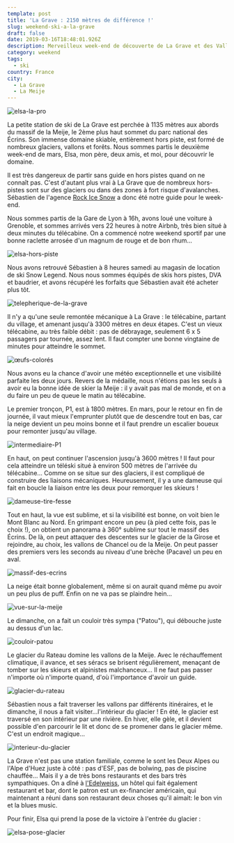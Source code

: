 ```yaml
---
template: post
title: 'La Grave : 2150 mètres de différence !'
slug: weekend-ski-a-la-grave
draft: false
date: 2019-03-16T18:48:01.926Z
description: Merveilleux week-end de découverte de La Grave et des Vallons de la Meije
category: weekend
tags:
  - ski
country: France
city:
  - La Grave
  - La Meije
---
```

![elsa-la-pro](/media/img_e0093.jpg "Elsa le petit cabri au milieu des vallons")

La petite station de ski de La Grave est perchée à 1135 mètres aux abords du massif de la Meije, le 2ème plus haut sommet du parc national des Écrins. Son immense domaine skiable, entièrement hors piste, est formé de nombreux glaciers, vallons et forêts. Nous sommes partis le deuxième week-end de mars, Elsa, mon père, deux amis, et moi, pour découvrir le domaine. 

Il est très dangereux de partir sans guide en hors pistes quand on ne connaît pas. C'est d'autant plus vrai à La Grave que de nombreux hors-pistes sont sur des glaciers ou dans des zones à fort risque d'avalanches. Sébastien de l'agence [Rock Ice Snow](https://www.rock-ice-snow.com/) a donc été notre guide pour le week-end. 

Nous sommes partis de la Gare de Lyon à 16h, avons loué une voiture à Grenoble, et sommes arrivés vers 22 heures à notre Airbnb, très bien situé à deux minutes du télécabine. On a commencé notre weekend sportif par une bonne raclette arrosée d'un magnum de rouge et de bon rhum...

![elsa-hors-piste](/media/img_e0012.jpg "Elsa bien équipée")

Nous avons retrouvé Sébastien à 8 heures samedi au magasin de location de ski Snow Legend. Nous nous sommes équipés de skis hors pistes, DVA et baudrier, et avons récupéré les forfaits que Sébastien avait été acheter plus tôt. 

![telepherique-de-la-grave](/media/img_0017.jpg "Le téléphérique de La Grave")

Il n'y a qu'une seule remontée mécanique à La Grave : le télécabine, partant du village, et amenant jusqu'à 3300 mètres en deux étapes. C'est un vieux télécabine, au très faible débit : pas de débrayage, seulement 6 x 5 passagers par tournée, assez lent. Il faut compter une bonne vingtaine de minutes pour atteindre le sommet. 

![œufs-colorés ](/media/img_0050.jpg "Le téléphérique de La Grave (bis)")

Nous avons eu la chance d'avoir une météo exceptionnelle et une visibilité parfaite les deux jours. Revers de la médaille, nous n'étions pas les seuls à avoir eu la bonne idée de skier la Meije : il y avait pas mal de monde, et on a du faire un peu de queue le matin au télécabine. 

Le premier tronçon, P1, est à 1800 mètres. En mars, pour le retour en fin de journée, il vaut mieux l'emprunter plutôt que de descendre tout en bas, car la neige devient un peu moins bonne et il faut prendre un escalier boueux pour remonter jusqu'au village.

![intermediaire-P1](/media/img_e0086.jpg "Première étape, P1")

En haut, on peut continuer l'ascension jusqu'à 3600 mètres ! Il faut pour cela atteindre un téléski situé à environ 500 mètres de l'arrivée du télécabine... Comme on se situe sur des glaciers, il est compliqué de construire des liaisons mécaniques. Heureusement, il y a une dameuse qui fait en boucle la liaison entre les deux pour remorquer les skieurs !

![dameuse-tire-fesse](/media/img_e0038.jpg "Un tire fesses un peu spécial")

Tout en haut, la vue est sublime, et si la visibilité est bonne, on voit bien le Mont Blanc au Nord. En grimpant encore un peu (à pied cette fois, pas le choix !), on obtient un panorama à 360° sublime sur tout le massif des Écrins. De là, on peut attaquer des descentes sur le glacier de la Girose et rejoindre, au choix, les vallons de Chancel ou de la Meije. On peut passer des premiers vers les seconds au niveau d'une brèche (Pacave) un peu en aval. 

![massif-des-ecrins](/media/img_e0042.jpg "Le Massif des Ecrins")

La neige était bonne globalement, même si on aurait quand même pu avoir un peu plus de puff. Enfin on ne va pas se plaindre hein...

![vue-sur-la-meije](/media/img_e0096.jpg "Vue sur la Meihe")

Le dimanche, on a fait un couloir très sympa ("Patou"), qui débouche juste au dessus d'un lac.

![couloir-patou](/media/img_e0075.jpg "Elsa dans le couloir Patou")

Le glacier du Rateau domine les vallons de la Meije. Avec le réchauffement climatique, il avance, et ses séracs se brisent régulièrement, menaçant de tomber sur les skieurs et alpinistes malchanceux... Il ne faut pas passer n'importe où n'importe quand, d'où l'importance d'avoir un guide. 

![glacier-du-rateau](/media/img_e0094.jpg "Le glacier du Rateau et la Meije")

Sébastien nous a fait traverser les vallons par différents itinéraires, et le dimanche, il nous a fait visiter...l'intérieur du glacier ! En été, le glacier est traversé en son intérieur par une rivière. En hiver, elle gèle, et il devient possible d'en parcourir le lit et donc de se promener dans le glacier même. C'est un endroit magique...

![interieur-du-glacier](/media/img_e0101.jpg "Intérieur du glacier")

La Grave n'est pas une station familiale, comme le sont les Deux Alpes ou l'Alpe d'Huez juste à côté : pas d'ESF, pas de bolwing, pas de piscine chauffée... Mais il y a de très bons restaurants et des bars très sympathiques. On a dîné à [l'Edelweiss](http://www.hotel-edelweiss.com/), un hôtel qui fait également restaurant et bar, dont le patron est un ex-financier américain, qui maintenant a réuni dans son restaurant deux choses qu'il aimait: le bon vin et la blues music. 



Pour finir, Elsa qui prend la pose de la victoire à l'entrée du glacier :

![elsa-pose-glacier](/media/img_e0099.jpg "La star du glacier")
